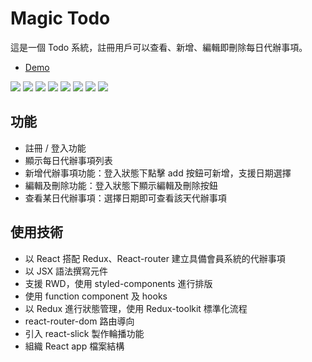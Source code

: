 # Magic Todo

這是一個 Todo 系統，註冊用戶可以查看、新增、編輯即刪除每日代辦事項。

- [Demo](https://angelina524.github.io/Magic-Todo/#/todo)

![](https://i.imgur.com/7GYmgAS.png)
![](https://i.imgur.com/4XFbIe8.png)
![](https://i.imgur.com/3Dw6iln.png)
![](https://i.imgur.com/bL1vgMC.png)
![](https://i.imgur.com/SNJgoeK.png)
![](https://i.imgur.com/lshTCX1.png)
![](https://i.imgur.com/MmFaZYL.png)
![](https://i.imgur.com/GyZq3xc.png)

## 功能
- 註冊 / 登入功能
- 顯示每日代辦事項列表
- 新增代辦事項功能：登入狀態下點擊 add 按鈕可新增，支援日期選擇
- 編輯及刪除功能：登入狀態下顯示編輯及刪除按鈕
- 查看某日代辦事項：選擇日期即可查看該天代辦事項

## 使用技術
- 以 React 搭配 Redux、React-router 建立具備會員系統的代辦事項
- 以 JSX 語法撰寫元件
- 支援 RWD，使用 styled-components 進行排版
- 使用 function component 及 hooks
- 以 Redux 進行狀態管理，使用 Redux-toolkit 標準化流程
- react-router-dom 路由導向
- 引入 react-slick 製作輪播功能
- 組織 React app 檔案結構
